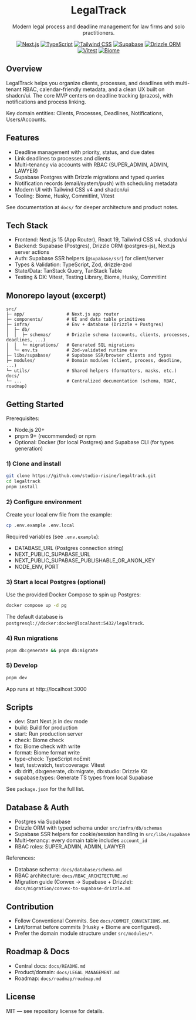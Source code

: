 <div align="center">

# LegalTrack

Modern legal process and deadline management for law firms and solo practitioners.

[![Next.js](https://img.shields.io/badge/Next.js-15-black?logo=next.js)](https://nextjs.org)
[![TypeScript](https://img.shields.io/badge/TypeScript-5-3178C6?logo=typescript)](https://www.typescriptlang.org/)
[![Tailwind CSS](https://img.shields.io/badge/TailwindCSS-4-06B6D4?logo=tailwindcss)](https://tailwindcss.com)
[![Supabase](https://img.shields.io/badge/Supabase-Postgres-3FCF8E?logo=supabase&logoColor=white)](https://supabase.com)
[![Drizzle ORM](https://img.shields.io/badge/Drizzle-ORM-0A0A0A)](https://orm.drizzle.team)
[![Vitest](https://img.shields.io/badge/Vitest-3.2-6E9F18?logo=vitest)](https://vitest.dev)
[![Biome](https://img.shields.io/badge/Biome-2.2-60A5FA)](https://biomejs.dev)

</div>

## Overview

LegalTrack helps you organize clients, processes, and deadlines with multi-tenant RBAC, calendar-friendly metadata, and a clean UX built on shadcn/ui. The core MVP centers on deadline tracking (prazos), with notifications and process linking.

Key domain entities: Clients, Processes, Deadlines, Notifications, Users/Accounts.

## Features

- Deadline management with priority, status, and due dates
- Link deadlines to processes and clients
- Multi-tenancy via accounts with RBAC (SUPER_ADMIN, ADMIN, LAWYER)
- Supabase Postgres with Drizzle migrations and typed queries
- Notification records (email/system/push) with scheduling metadata
- Modern UI with Tailwind CSS v4 and shadcn/ui
- Tooling: Biome, Husky, Commitlint, Vitest

See documentation at `docs/` for deeper architecture and product notes.

## Tech Stack

- Frontend: Next.js 15 (App Router), React 19, Tailwind CSS v4, shadcn/ui
- Backend: Supabase (Postgres), Drizzle ORM (postgres-js), Next.js server actions
- Auth: Supabase SSR helpers (`@supabase/ssr`) for client/server
- Types & Validation: TypeScript, Zod, drizzle-zod
- State/Data: TanStack Query, TanStack Table
- Testing & DX: Vitest, Testing Library, Biome, Husky, Commitlint

## Monorepo layout (excerpt)

```
src/
├─ app/                # Next.js app router
├─ components/         # UI and data table primitives
├─ infra/              # Env + database (Drizzle + Postgres)
│  ├─ db/
│  │  ├─ schemas/      # Drizzle schema (accounts, clients, processes, deadlines, ...)
│  │  └─ migrations/   # Generated SQL migrations
│  └─ env.ts           # Zod-validated runtime env
├─ libs/supabase/      # Supabase SSR/browser clients and types
├─ modules/            # Domain modules (client, process, deadline, ...)
└─ utils/              # Shared helpers (formatters, masks, etc.)
docs/
└─ ...                 # Centralized documentation (schema, RBAC, roadmap)
```

## Getting Started

Prerequisites:
- Node.js 20+
- pnpm 9+ (recommended) or npm
- Optional: Docker (for local Postgres) and Supabase CLI (for types generation)

### 1) Clone and install

```bash
git clone https://github.com/studio-risine/legaltrack.git
cd legaltrack
pnpm install
```

### 2) Configure environment

Create your local env file from the example:

```bash
cp .env.example .env.local
```

Required variables (see `.env.example`):
- DATABASE_URL (Postgres connection string)
- NEXT_PUBLIC_SUPABASE_URL
- NEXT_PUBLIC_SUPABASE_PUBLISHABLE_OR_ANON_KEY
- NODE_ENV, PORT

### 3) Start a local Postgres (optional)

Use the provided Docker Compose to spin up Postgres:

```bash
docker compose up -d pg
```

The default database is `postgresql://docker:docker@localhost:5432/legaltrack`.

### 4) Run migrations

```bash
pnpm db:generate && pnpm db:migrate
```

### 5) Develop

```bash
pnpm dev
```

App runs at http://localhost:3000

## Scripts

- dev: Start Next.js in dev mode
- build: Build for production
- start: Run production server
- check: Biome check
- fix: Biome check with write
- format: Biome format write
- type-check: TypeScript noEmit
- test, test:watch, test:coverage: Vitest
- db:drift, db:generate, db:migrate, db:studio: Drizzle Kit
- supabase:types: Generate TS types from local Supabase

See `package.json` for the full list.

## Database & Auth

- Postgres via Supabase
- Drizzle ORM with typed schema under `src/infra/db/schemas`
- Supabase SSR helpers for cookie/session handling in `src/libs/supabase`
- Multi-tenancy: every domain table includes `account_id`
- RBAC roles: SUPER_ADMIN, ADMIN, LAWYER

References:
- Database schema: `docs/database/schema.md`
- RBAC architecture: `docs/RBAC_ARCHITECTURE.md`
- Migration guide (Convex → Supabase + Drizzle): `docs/migration/convex-to-supabase-drizzle.md`

## Contribution

- Follow Conventional Commits. See `docs/COMMIT_CONVENTIONS.md`.
- Lint/format before commits (Husky + Biome are configured).
- Prefer the domain module structure under `src/modules/*`.

## Roadmap & Docs

- Central docs: `docs/README.md`
- Product/domain: `docs/LEGAL_MANAGEMENT.md`
- Roadmap: `docs/roadmap/roadmap.md`

## License

MIT — see repository license for details.
